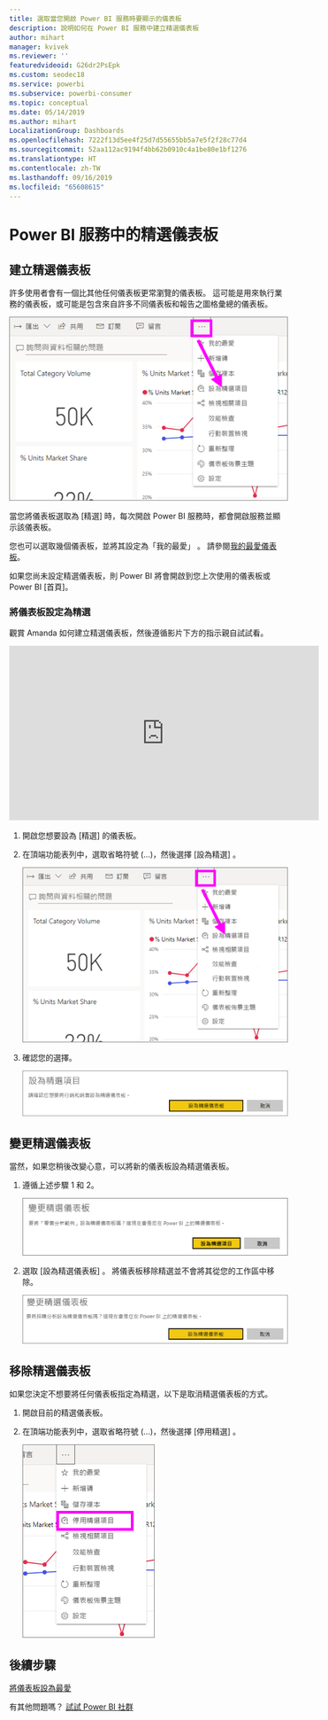 ```yaml
---
title: 選取當您開啟 Power BI 服務時要顯示的儀表板
description: 說明如何在 Power BI 服務中建立精選儀表板
author: mihart
manager: kvivek
ms.reviewer: ''
featuredvideoid: G26dr2PsEpk
ms.custom: seodec18
ms.service: powerbi
ms.subservice: powerbi-consumer
ms.topic: conceptual
ms.date: 05/14/2019
ms.author: mihart
LocalizationGroup: Dashboards
ms.openlocfilehash: 7222f13d5ee4f25d7d55655bb5a7e5f2f28c77d4
ms.sourcegitcommit: 52aa112ac9194f4bb62b0910c4a1be80e1bf1276
ms.translationtype: HT
ms.contentlocale: zh-TW
ms.lasthandoff: 09/16/2019
ms.locfileid: "65608615"
---
```

# <a name="featured-dashboards-in-power-bi-service"></a>Power BI 服務中的精選儀表板
## <a name="create-a-featured-dashboard"></a>建立精選儀表板
許多使用者會有一個比其他任何儀表板更常瀏覽的儀表板。  這可能是用來執行業務的儀表板，或可能是包含來自許多不同儀表板和報告之圖格彙總的儀表板。

![設為精選圖示](./media/end-user-featured/power-bi-dropdown.png)

當您將儀表板選取為 [精選]  時，每次開啟 Power BI 服務時，都會開啟服務並顯示該儀表板。  

您也可以選取幾個儀表板，並將其設定為「我的最愛」  。 請參閱[我的最愛儀表板](end-user-favorite.md)。

如果您尚未設定精選儀表板，則 Power BI 將會開啟到您上次使用的儀表板或 Power BI [首頁]。  

### <a name="to-set-a-dashboard-as-featured"></a>將儀表板設定為**精選**
觀賞 Amanda 如何建立精選儀表板，然後遵循影片下方的指示親自試試看。

<iframe width="560" height="315" src="https://www.youtube.com/embed/G26dr2PsEpk" frameborder="0" allowfullscreen></iframe>



1. 開啟您想要設為 [精選]  的儀表板。 
2. 在頂端功能表列中，選取省略符號 (...)，然後選擇 [設為精選]  。  
   
    ![設為精選圖示](./media/end-user-featured/power-bi-dropdown.png)
3. 確認您的選擇。
   
    ![設定精選儀表板](./media/end-user-featured/power-bi-featured-confirm.png)

## <a name="change-the-featured-dashboard"></a>變更精選儀表板
當然，如果您稍後改變心意，可以將新的儀表板設為精選儀表板。

1. 遵循上述步驟 1 和 2。
   
    ![變更精選儀表板視窗](./media/end-user-featured/power-bi-change-feature.png)
2. 選取 [設為精選儀表板]  。 將儀表板移除精選並不會將其從您的工作區中移除。  
   
    ![成功訊息](./media/end-user-featured/power-bi-unfeature-new.png)

## <a name="remove-the-featured-dashboard"></a>移除精選儀表板
如果您決定不想要將任何儀表板指定為精選，以下是取消精選儀表板的方式。

1. 開啟目前的精選儀表板。
2. 在頂端功能表列中，選取省略符號 (...)，然後選擇 [停用精選]  。

    ![已選取 [停用精選儀表板]](./media/end-user-featured/power-bi-unfeature-newer.png)
   
## <a name="next-steps"></a>後續步驟
[將儀表板設為最愛](end-user-favorite.md)

有其他問題嗎？ [試試 Power BI 社群](http://community.powerbi.com/)

